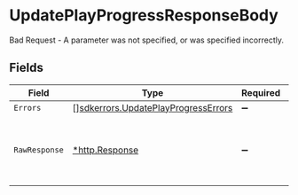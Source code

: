 # UpdatePlayProgressResponseBody

Bad Request - A parameter was not specified, or was specified incorrectly.


## Fields

| Field                                                                                      | Type                                                                                       | Required                                                                                   | Description                                                                                |
| ------------------------------------------------------------------------------------------ | ------------------------------------------------------------------------------------------ | ------------------------------------------------------------------------------------------ | ------------------------------------------------------------------------------------------ |
| `Errors`                                                                                   | [][sdkerrors.UpdatePlayProgressErrors](../../models/sdkerrors/updateplayprogresserrors.md) | :heavy_minus_sign:                                                                         | N/A                                                                                        |
| `RawResponse`                                                                              | [*http.Response](https://pkg.go.dev/net/http#Response)                                     | :heavy_minus_sign:                                                                         | Raw HTTP response; suitable for custom response parsing                                    |